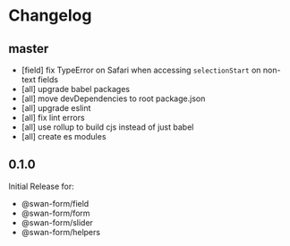 # Changelog

## master

- [field] fix TypeError on Safari when accessing `selectionStart` on non-text fields
- [all] upgrade babel packages
- [all] move devDependencies to root package.json
- [all] upgrade eslint
- [all] fix lint errors
- [all] use rollup to build cjs instead of just babel
- [all] create es modules

## 0.1.0

Initial Release for:

- @swan-form/field
- @swan-form/form
- @swan-form/slider
- @swan-form/helpers

